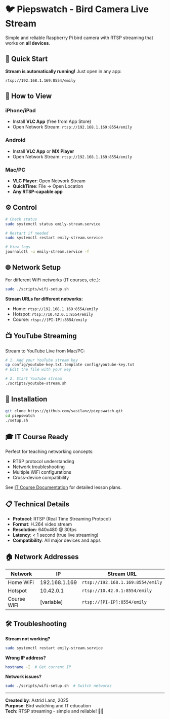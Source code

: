 # 🐦 Piepswatch - Bird Camera Live Stream

Simple and reliable Raspberry Pi bird camera with RTSP streaming that works on **all devices**.

## 🚀 Quick Start

**Stream is automatically running!** Just open in any app:

```
rtsp://192.168.1.169:8554/emily
```

## 📱 How to View

### iPhone/iPad
- Install **VLC App** (free from App Store)
- Open Network Stream: `rtsp://192.168.1.169:8554/emily`

### Android  
- Install **VLC App** or **MX Player**
- Open Network Stream: `rtsp://192.168.1.169:8554/emily`

### Mac/PC
- **VLC Player**: Open Network Stream
- **QuickTime**: File → Open Location
- **Any RTSP-capable app**

## ⚙️ Control

```bash
# Check status
sudo systemctl status emily-stream.service

# Restart if needed  
sudo systemctl restart emily-stream.service

# View logs
journalctl -u emily-stream.service -f
```

## 🌐 Network Setup

For different WiFi networks (IT courses, etc.):

```bash
sudo ./scripts/wifi-setup.sh
```

**Stream URLs for different networks:**
- Home: `rtsp://192.168.1.169:8554/emily`
- Hotspot: `rtsp://10.42.0.1:8554/emily` 
- Course: `rtsp://[PI-IP]:8554/emily`

## 📺 YouTube Streaming

Stream to YouTube Live from Mac/PC:

```bash
# 1. Add your YouTube stream key
cp config/youtube-key.txt.template config/youtube-key.txt
# Edit the file with your key

# 2. Start YouTube stream
./scripts/youtube-stream.sh
```

## 🔧 Installation

```bash
git clone https://github.com/sasilanz/piepswatch.git
cd piepswatch
./setup.sh
```

## 🎓 IT Course Ready

Perfect for teaching networking concepts:
- RTSP protocol understanding
- Network troubleshooting  
- Multiple WiFi configurations
- Cross-device compatibility

See [IT Course Documentation](docs/it-course/) for detailed lesson plans.

## 📋 Technical Details

- **Protocol**: RTSP (Real Time Streaming Protocol)
- **Format**: H.264 video stream
- **Resolution**: 640x480 @ 30fps
- **Latency**: < 1 second (true live streaming)
- **Compatibility**: All major devices and apps

## 🏠 Network Addresses

| Network | IP | Stream URL |
|---------|----|-----------| 
| Home WiFi | 192.168.1.169 | `rtsp://192.168.1.169:8554/emily` |
| Hotspot | 10.42.0.1 | `rtsp://10.42.0.1:8554/emily` |
| Course WiFi | [variable] | `rtsp://[PI-IP]:8554/emily` |

## 🛠 Troubleshooting

**Stream not working?**
```bash
sudo systemctl restart emily-stream.service
```

**Wrong IP address?**
```bash
hostname -I  # Get current IP
```

**Network issues?**
```bash
sudo ./scripts/wifi-setup.sh  # Switch networks
```

---

**Created by**: Astrid Lanz, 2025  
**Purpose**: Bird watching and IT education  
**Tech**: RTSP streaming - simple and reliable! 🎥✨
